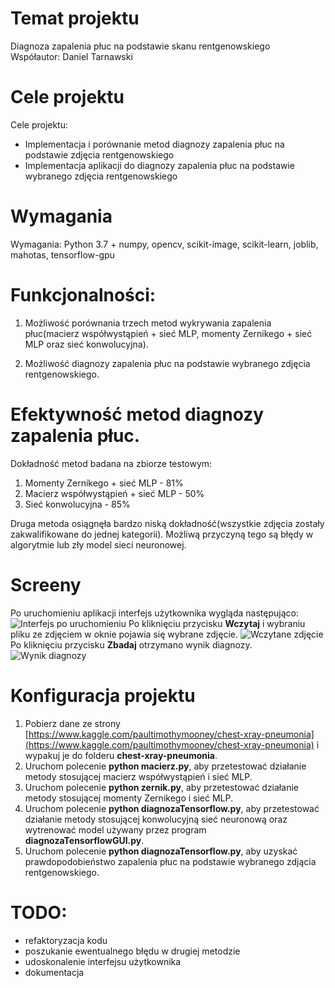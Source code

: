 Temat projektu
===========

Diagnoza zapalenia płuc na podstawie skanu rentgenowskiego <br />
Współautor: Daniel Tarnawski

Cele projektu 
==========

Cele projektu:
* Implementacja i porównanie metod diagnozy zapalenia płuc na podstawie zdjęcia rentgenowskiego
* Implementacja aplikacji do diagnozy zapalenia płuc na podstawie wybranego zdjęcia rentgenowskiego

Wymagania
==========

Wymagania: Python 3.7 + numpy, opencv, scikit-image, scikit-learn, joblib, mahotas, 
						tensorflow-gpu

Funkcjonalności:
==============
1. Możliwość porównania trzech metod wykrywania zapalenia płuc(macierz współwystąpień + sieć MLP, momenty Zernikego + sieć MLP oraz sieć konwolucyjna).

2. Możliwość diagnozy zapalenia płuc na podstawie wybranego zdjęcia rentgenowskiego.

Efektywność metod diagnozy zapalenia płuc.
==================================
Dokładność metod badana na zbiorze testowym:
1. Momenty Zernikego + sieć MLP - 81%
2. Macierz współwystąpień + sieć MLP - 50%
3. Sieć konwolucyjna - 85%

Druga metoda osiągnęła bardzo niską dokładność(wszystkie zdjęcia zostały zakwalifikowane do jednej kategorii). Możliwą przyczyną tego są błędy w algorytmie lub zły model sieci neuronowej.

Screeny
========
Po uruchomieniu aplikacji interfejs użytkownika wygląda następująco:
![Interfejs po uruchomieniu](./screeny/screen1.png "Interfejs po uruchomieniu aplikacji")
Po kliknięciu przycisku **Wczytaj** i wybraniu pliku ze zdjęciem w oknie pojawia się wybrane zdjęcie.
![Wczytane zdjęcie](./screeny/screen2.png "Wczytane zdjęcie")
Po kliknięciu przycisku **Zbadaj** otrzymano wynik diagnozy.
![Wynik diagnozy](./screeny/screen3.png "Wynik diagnozy")

Konfiguracja projektu
===================

1. Pobierz dane ze strony [https://www.kaggle.com/paultimothymooney/chest-xray-pneumonia](https://www.kaggle.com/paultimothymooney/chest-xray-pneumonia) i wypakuj je do folderu **chest-xray-pneumonia**.
1. Uruchom polecenie **python macierz.py**, aby przetestować działanie metody stosującej macierz współwystąpień i sieć MLP.
2. Uruchom polecenie **python zernik.py**, aby przetestować działanie metody stosującej momenty Zernikego i sieć MLP.
3. Uruchom polecenie **python diagnozaTensorflow.py**, aby przetestować działanie metody stosującej konwolucyjną sieć neuronową oraz wytrenować model używany przez program **diagnozaTensorflowGUI.py**.
4. Uruchom polecenie **python diagnozaTensorflow.py**, aby uzyskać prawdopodobieństwo zapalenia płuc na podstawie wybranego zdjącia rentgenowskiego.


TODO:
====

* refaktoryzacja kodu
* poszukanie ewentualnego błędu w drugiej metodzie
* udoskonalenie interfejsu użytkownika
* dokumentacja
